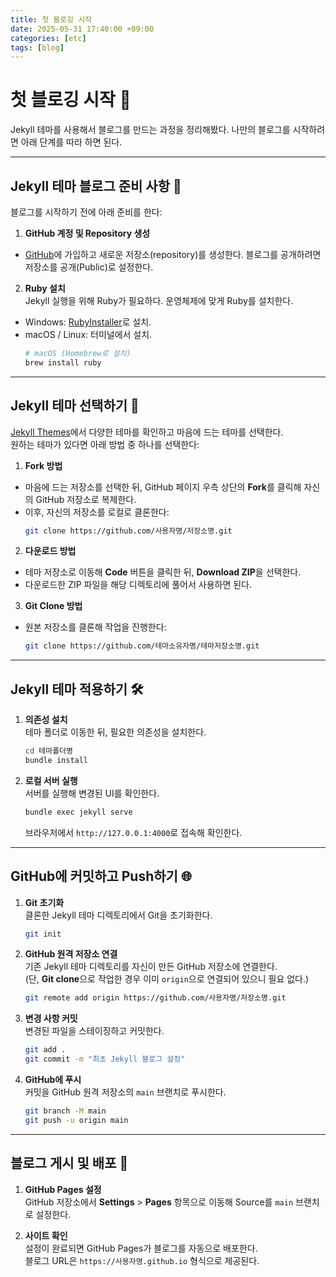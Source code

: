 ```yaml
---
title: 첫 블로깅 시작
date: 2025-05-31 17:40:00 +09:00
categories: [etc]
tags: [blog]
---
```


# 첫 블로깅 시작 🌟

Jekyll 테마를 사용해서 블로그를 만드는 과정을 정리해봤다. 나만의 블로그를 시작하려면 아래 단계를 따라 하면 된다.

---

## **Jekyll 테마 블로그 준비 사항** 📝

블로그를 시작하기 전에 아래 준비를 한다:

1. **GitHub 계정 및 Repository 생성**
  - [GitHub](https://github.com/)에 가입하고 새로운 저장소(repository)를 생성한다. 블로그를 공개하려면 저장소를 공개(Public)로 설정한다.

2. **Ruby 설치**  
   Jekyll 실행을 위해 Ruby가 필요하다. 운영체제에 맞게 Ruby를 설치한다.
  - Windows: [RubyInstaller](https://rubyinstaller.org/)로 설치.
  - macOS / Linux: 터미널에서 설치.
    ```bash
    # macOS (Homebrew로 설치)
    brew install ruby
    ```

---

## **Jekyll 테마 선택하기** 🎨

[Jekyll Themes](http://jekyllthemes.org/)에서 다양한 테마를 확인하고 마음에 드는 테마를 선택한다.   
원하는 테마가 있다면 아래 방법 중 하나를 선택한다:

1. **Fork 방법**
  - 마음에 드는 저장소를 선택한 뒤, GitHub 페이지 우측 상단의 **Fork**를 클릭해 자신의 GitHub 저장소로 복제한다.
  - 이후, 자신의 저장소를 로컬로 클론한다:
    ```bash
    git clone https://github.com/사용자명/저장소명.git
    ```

2. **다운로드 방법**
  - 테마 저장소로 이동해 **Code** 버튼을 클릭한 뒤, **Download ZIP**을 선택한다.
  - 다운로드한 ZIP 파일을 해당 디렉토리에 풀어서 사용하면 된다.

3. **Git Clone 방법**
  - 원본 저장소를 클론해 작업을 진행한다:
    ```bash
    git clone https://github.com/테마소유자명/테마저장소명.git
    ```

---

## **Jekyll 테마 적용하기** 🛠️

1. **의존성 설치**  
   테마 폴더로 이동한 뒤, 필요한 의존성을 설치한다.
   ```bash
   cd 테마폴더명
   bundle install
   ```

2. **로컬 서버 실행**  
   서버를 실행해 변경된 UI를 확인한다.
   ```bash
   bundle exec jekyll serve
   ```
   브라우저에서 `http://127.0.0.1:4000`로 접속해 확인한다.

---

## **GitHub에 커밋하고 Push하기** 🌐

1. **Git 초기화**  
   클론한 Jekyll 테마 디렉토리에서 Git을 초기화한다.
   ```bash
   git init
   ```

2. **GitHub 원격 저장소 연결**  
   기존 Jekyll 테마 디렉토리를 자신이 만든 GitHub 저장소에 연결한다.  
   (단, **Git clone**으로 작업한 경우 이미 `origin`으로 연결되어 있으니 필요 없다.)
   ```bash
   git remote add origin https://github.com/사용자명/저장소명.git
   ```

3. **변경 사항 커밋**  
   변경된 파일을 스테이징하고 커밋한다.
   ```bash
   git add .
   git commit -m "최초 Jekyll 블로그 설정"
   ```

4. **GitHub에 푸시**  
   커밋을 GitHub 원격 저장소의 `main` 브랜치로 푸시한다.
   ```bash
   git branch -M main
   git push -u origin main
   ```

---

## **블로그 게시 및 배포** 🚀

1. **GitHub Pages 설정**  
   GitHub 저장소에서 **Settings** > **Pages** 항목으로 이동해 Source를 `main` 브랜치로 설정한다.

2. **사이트 확인**  
   설정이 완료되면 GitHub Pages가 블로그를 자동으로 배포한다.  
   블로그 URL은 `https://사용자명.github.io` 형식으로 제공된다.
